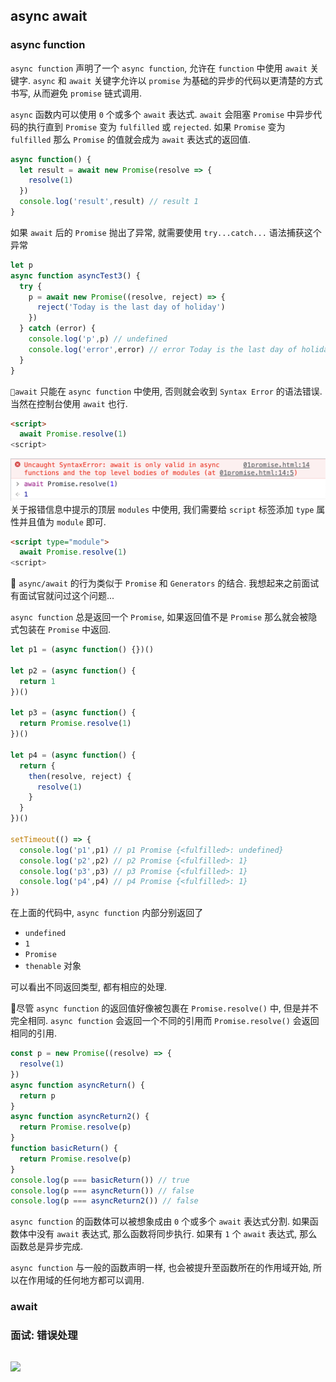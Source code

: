 ## async await
### async function
`async function` 声明了一个 `async function`, 允许在 `function` 中使用 `await` 关键字. `async` 和 `await` 关键字允许以 `promise` 为基础的异步的代码以更清楚的方式书写, 从而避免 `promise` 链式调用.

`async` 函数内可以使用 `0` 个或多个 `await` 表达式. `await` 会阻塞 `Promise` 中异步代码的执行直到 `Promise` 变为 `fulfilled` 或 `rejected`. 如果 `Promise` 变为 `fulfilled` 那么 `Promise` 的值就会成为 `await` 表达式的返回值.
```js
async function() {
  let result = await new Promise(resolve => {
    resolve(1)
  })
  console.log('result',result) // result 1
}
```
如果 `await` 后的 `Promise` 抛出了异常, 就需要使用 `try...catch...` 语法捕获这个异常
```js
let p
async function asyncTest3() {
  try {
    p = await new Promise((resolve, reject) => {
      reject('Today is the last day of holiday')
    })
  } catch (error) {
    console.log('p',p) // undefined
    console.log('error',error) // error Today is the last day of holiday
  }
}
```
`📖await` 只能在 `async function` 中使用, 否则就会收到 `Syntax Error` 的语法错误. 当然在控制台使用 `await` 也行.
```html
<script>
  await Promise.resolve(1)
<script>
```
![](../image/Snipaste_2023-01-02_10-20-18.png)
关于报错信息中提示的顶层 `modules` 中使用, 我们需要给 `script` 标签添加 `type` 属性并且值为 `module` 即可.
```html
<script type="module">
  await Promise.resolve(1)
<script>
```
📖 `async/await` 的行为类似于 `Promise` 和 `Generators` 的结合. 我想起来之前面试有面试官就问过这个问题...

`async function` 总是返回一个 `Promise`, 如果返回值不是 `Promise` 那么就会被隐式包装在 `Promise` 中返回.
```js
let p1 = (async function() {})()
    
let p2 = (async function() {
  return 1
})()

let p3 = (async function() {
  return Promise.resolve(1)
})()

let p4 = (async function() {
  return {
    then(resolve, reject) {
      resolve(1)
    }
  }
})()

setTimeout(() => {
  console.log('p1',p1) // p1 Promise {<fulfilled>: undefined}
  console.log('p2',p2) // p2 Promise {<fulfilled>: 1}
  console.log('p3',p3) // p3 Promise {<fulfilled>: 1}
  console.log('p4',p4) // p4 Promise {<fulfilled>: 1}
})
```
在上面的代码中, `async function` 内部分别返回了
- `undefined`
- `1`
- `Promise`
- `thenable` 对象

可以看出不同返回类型, 都有相应的处理.

📖尽管 `async function` 的返回值好像被包裹在 `Promise.resolve()` 中, 但是并不完全相同. `async function` 会返回一个不同的引用而 `Promise.resolve()` 会返回相同的引用.
```js
const p = new Promise((resolve) => {
  resolve(1)
})
async function asyncReturn() {
  return p
}
async function asyncReturn2() {
  return Promise.resolve(p)
}
function basicReturn() {
  return Promise.resolve(p)
}
console.log(p === basicReturn()) // true
console.log(p === asyncReturn()) // false
console.log(p === asyncReturn2()) // false
```
`async function` 的函数体可以被想象成由 `0` 个或多个 `await` 表达式分割. 如果函数体中没有 `await` 表达式, 那么函数将同步执行. 如果有 `1` 个 `await` 表达式, 那么函数总是异步完成.

`async function` 与一般的函数声明一样, 也会被提升至函数所在的作用域开始, 所以在作用域的任何地方都可以调用.
### await
### 面试: 错误处理

```js
```


![](../image/)

